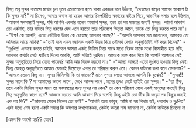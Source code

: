 বিষন্ন তবু সুন্দর বাতাসে মাথার চুল দুলে এলোমেলো হতে থাকা একজন বলে উঠলো, "দেখছেন ঝড়ের আগের আকাশ টা কি সুন্দর না?" না চিনেও, আবার অবাক না হয়েও আমার চিরপরিচিত স্বভাবের বাইরে গিয়ে, স্বাভাবিক গলায় বলে উঠলাম, "আকাশ সবসময়ই সুন্দর, যদি আপনি একবার বলেন আকাশ সুন্দর, তবে তা সব সময়ের জন্যই সুন্দর। কারণ আকাশ তো একটাই, তার সামনে ভিন্ন ধরণের মেঘ এসে হয়তো তার পরিবেশে ভিন্নতা আনে, তাকে তো ভিন্ন করতে পারে না"।
-"উফ! কে আপনি, এতো ভৌতিক উত্তর কে চেয়েছে আপনার কাছে?"
-"আপনি আপনার মত জানালেন, আমারও তো অধিকার আছে নাকি?"
-"তাই বলে এমন ভয়ানক একটি উত্তর দিয়ে সৌন্দর্য দেখার অনুভূতিটাই নষ্ট করে দিবেন?"
-"দুঃখিত! এভাবে বলতে চাইনি, আসলে আমরা একই জিনিস নিয়ে মাঝে মধ্যে বিরক্ত মাঝে মধ্যে বিমোহীত হয়ে পড়ি, আপনার কথাটা সেটা ঘাটিয়ে দিলো আরকি, আমি সত্যিই দুঃখিত। আমাকে মাফ করে দিয়ে কি আপনি আপনার সেই সুন্দর অনুভূতিতে ফিরে যেতে পারেন? আমি আর বিরক্ত করবো না।"
-"আচ্ছা আচ্ছা! এতো দুঃখিত হওয়ার কিছু নেই। কিন্তু যেহেতু অনুভূতিতে আঘাত ফেলেই দিয়েছেন এবার তা পরিষ্কার করুন তো। কেমন ঘাটানো কথা বলে ফেললাম?"
-"আসলে তেমন কিছু না। সুন্দর জিনিসটা কি তা জানেন? মানে সুন্দর বলতে আসলে আপনি কি বুঝেন?"
-"সুন্দর!! সুন্দর মানে কি ? যা আমাদের ভালো লাগে , দেখে আনন্দ লাগে , মনের তৃষ্ণা মেটে তাইই তো সুন্দর।"
-"তা ঠিক, তবে একটা জিনিস সুন্দর মানে তা সবসময়ের জন্য সুন্দর নয় কেন? তা কেন পরিবেশ বেধে একই মানুষের কাছেই ভিন্ন ভিন্ন অনুভুতির কারণ হবে? আজকে হয়তো আমি আকাশ নিয়ে বলেছি কিন্তু এইটা তো জীব কি জড়ো সব কিছুর জন্যই এক নয় কি?"
-"ভাবনায় ফেলে দিলেন তো ভাই"
-"আপনি তবে ভাবুন, আমি না হয় বিদায় হই, ধন্যবাদ ও দুঃখিত"
এরই মধ্যে শেষ হলো একটি সমাপ্ত কি অসপাপ্ত কথপোকথন, কেউই কারো নাম জানলো না, কেউই কাউকে চিনলো না।

[এমন কি আদৌ হয়?? হেহে]